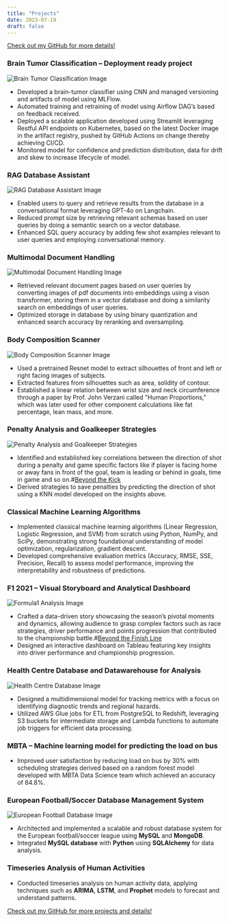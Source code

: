 ```yaml
---
title: "Projects"
date: 2023-07-19
draft: false
---
```


[Check out my GitHub for more details!](https://github.com/P101010)

### Brain Tumor Classification – Deployment ready project

![Brain Tumor Classification Image](/images/BTC.png)  
- Developed a brain-tumor classifier using CNN and managed versioning and artifacts of model using MLFlow.
- Automated training and retraining of model using Airflow DAG’s based on feedback received.
- Deployed a scalable application developed using Streamlit leveraging Restful API endpoints on Kubernetes, based on the latest Docker image in the artifact registry, pushed by GitHub Actions on change thereby achieving CI/CD.
- Monitored model for confidence and prediction distribution, data for drift and skew to increase lifecycle of model.

### RAG Database Assistant

![RAG Database Assistant Image](/images/RAG.png)  
- Enabled users to query and retrieve results from the database in a conversational format leveraging GPT-4o on Langchain.
- Reduced prompt size by retrieving relevant schemas based on user queries by doing a semantic search on a vector database.
- Enhanced SQL query accuracy by adding few shot examples relevant to user queries and employing conversational memory.

### Multimodal Document Handling

![Multimodal Document Handling Image](/images/ColPali.png)  
- Retrieved relevant document pages based on user queries by converting images of pdf documents into embeddings using a vison transformer, storing them in a vector database and doing a similarity search on embeddings of user queries.
- Optimized storage in database by using binary quantization and enhanced search accuracy by reranking and oversampling.

### Body Composition Scanner

![Body Composition Scanner Image](/images/project.png)  
- Used a pretrained Resnet model to extract silhouettes of front and left or right facing images of subjects.
- Extracted features from silhouettes such as area, solidity of contour.
- Established a linear relation between wrist size and neck circumference through a paper by Prof. John Verzani called "Human Proportions," which was later used for other component calculations like fat percentage, lean mass, and more.


### Penalty Analysis and Goalkeeper Strategies  

![Penalty Analysis and Goalkeeper Strategies](/images/HK.png)  
 
- Identified and established key correlations between the direction of shot during a penalty and game specific factors like if player is facing home or away fans in front of the goal, team is leading or behind in goals, time in game and so on.#[Beyond the Kick](https://medium.com/@praneithranganath10/beyond-the-kick-a-data-driven-decomposition-of-penalties-b42bfc811b03)
- Derived strategies to save penalties by predicting the direction of shot using a KNN model developed on the insights above.

### Classical Machine Learning Algorithms

- Implemented classical machine learning algorithms (Linear Regression, Logistic Regression, and SVM) from scratch using Python, NumPy, and SciPy, demonstrating strong foundational understanding of model optimization, regularization, gradient descent.
- Developed comprehensive evaluation metrics (Accuracy, RMSE, SSE, Precision, Recall) to assess model performance, improving the interpretability and robustness of predictions.

### F1 2021 – Visual Storyboard and Analytical Dashboard

![Formula1 Analysis Image](/images/Dashboard.png)  
- Crafted a data-driven story showcasing the season’s pivotal moments and dynamics, allowing audience to grasp complex factors such as race strategies, driver performance and points progression that contributed to the championship battle.#[Beyond the Finish Line](https://medium.com/@praneithranganath10/beyond-the-finish-line-exploring-the-numbers-and-stats-behind-the-epic-f1-2021-drivers-86389fcbb9f6)
- Designed an interactive dashboard on Tableau featuring key insights into driver performance and championship progression.

### Health Centre Database and Datawarehouse for Analysis

![Health Centre Database Image](/images/DW.png)  
- Designed a multidimensional model for tracking metrics with a focus on identifying diagnostic trends and regional hazards.
- Utilized AWS Glue jobs for ETL from PostgreSQL to Redshift, leveraging S3 buckets for intermediate storage and Lambda functions to automate job triggers for efficient data processing.


### MBTA – Machine learning model for predicting the load on bus

- Improved user satisfaction by reducing load on bus by 30% with scheduling strategies derived based on a random forest model developed with MBTA Data Science team which achieved an accuracy of 84.8%.

### European Football/Soccer Database Management System

![European Football Database Image](/images/DMA.png)  
- Architected and implemented a scalable and robust database system for the European football/soccer league using **MySQL** and **MongoDB**.
- Integrated **MySQL database** with **Python** using **SQLAlchemy** for data analysis.

### Timeseries Analysis of Human Activities

- Conducted timeseries analysis on human activity data, applying techniques such as **ARIMA**, **LSTM**, and **Prophet** models to forecast and understand patterns.

[Check out my GitHub for more projects and details!](https://github.com/P101010)
